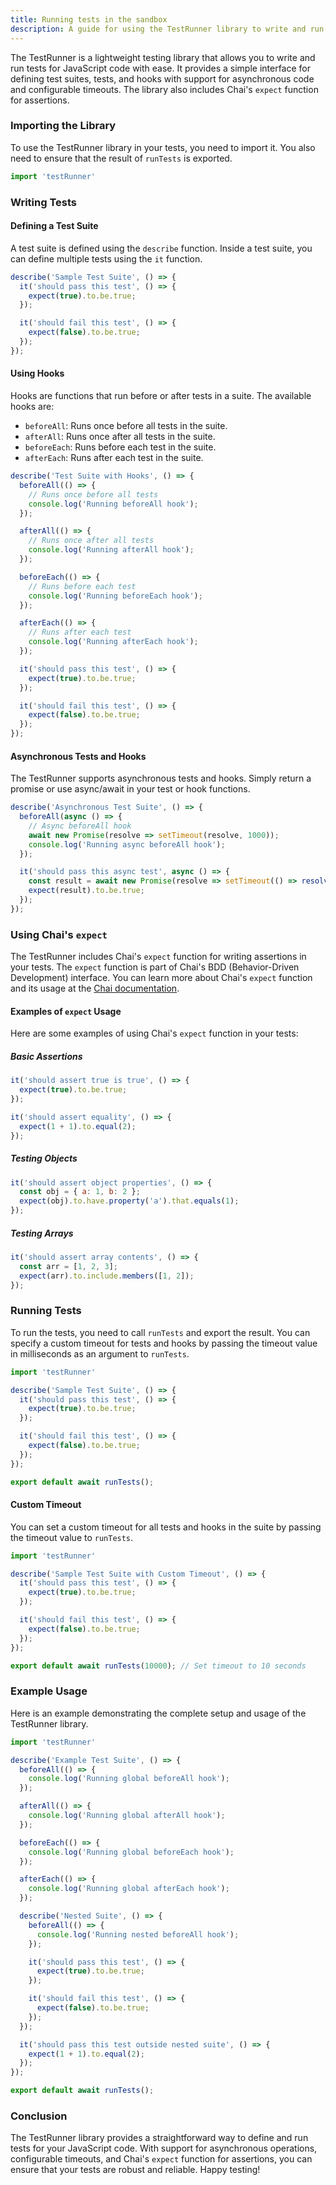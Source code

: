 ```yaml
---
title: Running tests in the sandbox
description: A guide for using the TestRunner library to write and run tests for JavaScript code with Chai's `expect` syntax.
---
```



The TestRunner is a lightweight testing library that allows you to write and run tests for JavaScript code with ease. It provides a simple interface for defining test suites, tests, and hooks with support for asynchronous code and configurable timeouts. The library also includes Chai's `expect` function for assertions.

### Importing the Library

To use the TestRunner library in your tests, you need to import it. You also need to ensure that the result of `runTests` is exported.

```javascript
import 'testRunner'
```

### Writing Tests

#### Defining a Test Suite

A test suite is defined using the `describe` function. Inside a test suite, you can define multiple tests using the `it` function.

```javascript
describe('Sample Test Suite', () => {
  it('should pass this test', () => {
    expect(true).to.be.true;
  });

  it('should fail this test', () => {
    expect(false).to.be.true;
  });
});
```

#### Using Hooks

Hooks are functions that run before or after tests in a suite. The available hooks are:

- `beforeAll`: Runs once before all tests in the suite.
- `afterAll`: Runs once after all tests in the suite.
- `beforeEach`: Runs before each test in the suite.
- `afterEach`: Runs after each test in the suite.

```javascript
describe('Test Suite with Hooks', () => {
  beforeAll(() => {
    // Runs once before all tests
    console.log('Running beforeAll hook');
  });

  afterAll(() => {
    // Runs once after all tests
    console.log('Running afterAll hook');
  });

  beforeEach(() => {
    // Runs before each test
    console.log('Running beforeEach hook');
  });

  afterEach(() => {
    // Runs after each test
    console.log('Running afterEach hook');
  });

  it('should pass this test', () => {
    expect(true).to.be.true;
  });

  it('should fail this test', () => {
    expect(false).to.be.true;
  });
});
```

#### Asynchronous Tests and Hooks

The TestRunner supports asynchronous tests and hooks. Simply return a promise or use async/await in your test or hook functions.

```javascript
describe('Asynchronous Test Suite', () => {
  beforeAll(async () => {
    // Async beforeAll hook
    await new Promise(resolve => setTimeout(resolve, 1000));
    console.log('Running async beforeAll hook');
  });

  it('should pass this async test', async () => {
    const result = await new Promise(resolve => setTimeout(() => resolve(true), 1000));
    expect(result).to.be.true;
  });
});
```

### Using Chai's `expect`

The TestRunner includes Chai's `expect` function for writing assertions in your tests. The `expect` function is part of Chai's BDD (Behavior-Driven Development) interface. You can learn more about Chai's `expect` function and its usage at the [Chai documentation](https://www.chaijs.com/api/bdd/).

#### Examples of `expect` Usage

Here are some examples of using Chai's `expect` function in your tests:

##### Basic Assertions

```javascript
it('should assert true is true', () => {
  expect(true).to.be.true;
});

it('should assert equality', () => {
  expect(1 + 1).to.equal(2);
});
```

##### Testing Objects

```javascript
it('should assert object properties', () => {
  const obj = { a: 1, b: 2 };
  expect(obj).to.have.property('a').that.equals(1);
});
```

##### Testing Arrays

```javascript
it('should assert array contents', () => {
  const arr = [1, 2, 3];
  expect(arr).to.include.members([1, 2]);
});
```

### Running Tests

To run the tests, you need to call `runTests` and export the result. You can specify a custom timeout for tests and hooks by passing the timeout value in milliseconds as an argument to `runTests`.

```javascript
import 'testRunner'

describe('Sample Test Suite', () => {
  it('should pass this test', () => {
    expect(true).to.be.true;
  });

  it('should fail this test', () => {
    expect(false).to.be.true;
  });
});

export default await runTests();
```

#### Custom Timeout

You can set a custom timeout for all tests and hooks in the suite by passing the timeout value to `runTests`.

```javascript
import 'testRunner'

describe('Sample Test Suite with Custom Timeout', () => {
  it('should pass this test', () => {
    expect(true).to.be.true;
  });

  it('should fail this test', () => {
    expect(false).to.be.true;
  });
});

export default await runTests(10000); // Set timeout to 10 seconds
```

### Example Usage

Here is an example demonstrating the complete setup and usage of the TestRunner library.

```javascript
import 'testRunner'

describe('Example Test Suite', () => {
  beforeAll(() => {
    console.log('Running global beforeAll hook');
  });

  afterAll(() => {
    console.log('Running global afterAll hook');
  });

  beforeEach(() => {
    console.log('Running global beforeEach hook');
  });

  afterEach(() => {
    console.log('Running global afterEach hook');
  });

  describe('Nested Suite', () => {
    beforeAll(() => {
      console.log('Running nested beforeAll hook');
    });

    it('should pass this test', () => {
      expect(true).to.be.true;
    });

    it('should fail this test', () => {
      expect(false).to.be.true;
    });
  });

  it('should pass this test outside nested suite', () => {
    expect(1 + 1).to.equal(2);
  });
});

export default await runTests();
```

### Conclusion

The TestRunner library provides a straightforward way to define and run tests for your JavaScript code. With support for asynchronous operations, configurable timeouts, and Chai's `expect` function for assertions, you can ensure that your tests are robust and reliable. Happy testing!
